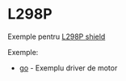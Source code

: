 # L298P
Exemple pentru [L298P shield](https://www.robofun.ro/shield-driver-motor-l298p?search=l298)


Exemple:
* [go](go) - Exemplu driver de motor



